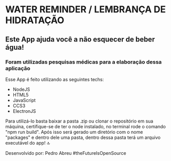 # WATER REMINDER / LEMBRANÇA DE HIDRATAÇÃO #



## Este App ajuda você a não esquecer de beber água! ##

### Foram utilizadas pesquisas médicas para a elaboração dessa aplicação ### 



Esse App é feito utilizando as seguintes techs:
- NodeJS
- HTML5
- JavaScript
- CCS3
- ElectronJS

Para utilizá-lo basta baixar a pasta .zip ou clonar o repositório em sua máquina, certifique-se de ter o node instalado, no terminal rode o comando "npm run build". Após isso será gerado um diretório com o nome "packages" e dentro dele uma pasta, dentro dessa pasta terá um arquivo executável do app! :top:



Desenvolvido por: Pedro Abreu #theFutureIsOpenSource


